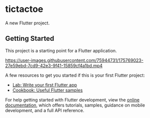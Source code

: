 # tictactoe

A new Flutter project.

## Getting Started

This project is a starting point for a Flutter application.

https://user-images.githubusercontent.com/75944731/175769023-27e59ebd-7cd9-42e3-9f41-15859cf4a1bd.mp4

A few resources to get you started if this is your first Flutter project:

- [Lab: Write your first Flutter app](https://docs.flutter.dev/get-started/codelab)
- [Cookbook: Useful Flutter samples](https://docs.flutter.dev/cookbook)

For help getting started with Flutter development, view the
[online documentation](https://docs.flutter.dev/), which offers tutorials,
samples, guidance on mobile development, and a full API reference.
